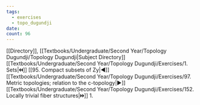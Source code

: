 ```yaml
---
tags:
  - exercises
  - topo_dugundji
date: 
count: 96
---
```

[[Directory]], [[Textbooks/Undergraduate/Second Year/Topology Dugundji/Topology Dugundji|Subject Directory]]
[[Textbooks/Undergraduate/Second Year/Topology Dugundji/Exercises/1. Sets|🞀🞀]] [[95. Compact subsets of Zy|◀]] [[Textbooks/Undergraduate/Second Year/Topology Dugundji/Exercises/97. Metric topologies; relation to the c-topology|▶]] [[Textbooks/Undergraduate/Second Year/Topology Dugundji/Exercises/152. Locally trivial fiber structures|🞂🞂]]
1. 